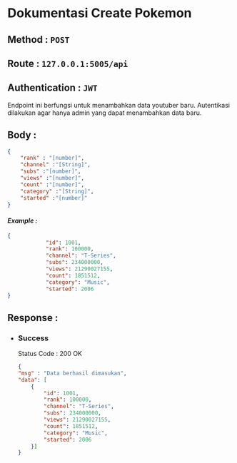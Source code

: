 # Dokumentasi Create Pokemon
## **Method :**  `POST`
## **Route :**  `127.0.0.1:5005/api`
## **Authentication :**  `JWT`
Endpoint ini berfungsi untuk menambahkan data youtuber baru. Autentikasi dilakukan agar hanya admin yang dapat menambahkan data baru.

## **Body :** 
```json
{
    "rank" : "[number]",
    "channel" :"[String]",
    "subs" :"[number]",
    "views" :"[number]",
    "count" :"[number]",
    "category" :"[String]",
    "started" :"[number]"
}
```
#### *Example :* 
```json
{
            "id": 1001,
            "rank": 100000,
            "channel": "T-Series",
            "subs": 234000000,
            "views": 21290027155,
            "count": 1851512,
            "category": "Music",
            "started": 2006
}
```

## **Response :**

- ### **Success**
    Status Code : 200 OK
    ```json
    {
    "msg" : "Data berhasil dimasukan",
    "data": [
        {
            "id": 1001,
            "rank": 100000,
            "channel": "T-Series",
            "subs": 234000000,
            "views": 21290027155,
            "count": 1851512,
            "category": "Music",
            "started": 2006
        }]
    }
    ```
